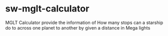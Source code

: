 # sw-mglt-calculator
MGLT Calculator provide the information of How many stops can a starship do to across one planet to another by given a distance in Mega lights
